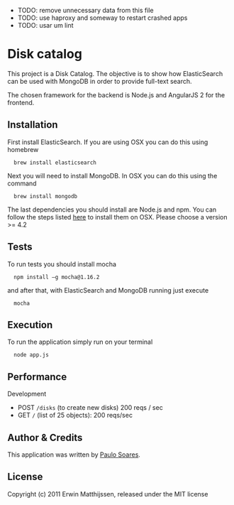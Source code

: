 
- TODO: remove unnecessary data from this file
- TODO: use haproxy and someway to restart crashed apps
- TODO: usar um lint

Disk catalog
==================

This project is a Disk Catalog. The objective is to show how ElasticSearch can
be used with MongoDB in order to provide full-text search.

The chosen framework for the backend is Node.js and AngularJS 2 for the frontend.

Installation
------------

First install ElasticSearch. If you are using OSX you can do this using homebrew

```shell
  brew install elasticsearch
```

Next you will need to install MongoDB. In OSX you can do this using the command

```shell
  brew install mongodb
```

The last dependencies you should install are Node.js and npm. You can
follow the steps listed [here](https://coolestguidesontheplanet.com/installing-node-js-on-osx-10-10-yosemite/)
to install them on OSX. Please choose a version >= 4.2

Tests
-----

To run tests you should install mocha

```shell
  npm install –g mocha@1.16.2
```

and after that, with ElasticSearch and MongoDB running just execute

```shell
  mocha
```

Execution
---------

To run the application simply run on your terminal

```shell
  node app.js
```

Performance
------------

Development

- POST `/disks` (to create new disks) 200 reqs / sec
- GET `/` (list of 25 objects): 200 reqs/sec


Author & Credits
----------------
This application was written by [Paulo Soares](phsoares.ita@gmail.com).

License
-------
Copyright (c) 2011 Erwin Matthijssen, released under the MIT license
